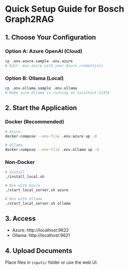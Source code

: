 # Quick Setup Guide for Bosch Graph2RAG

## 1. Choose Your Configuration

### Option A: Azure OpenAI (Cloud)
```bash
cp .env.azure.sample .env.azure
# Edit .env.azure with your Azure credentials
```

### Option B: Ollama (Local)
```bash
cp .env.ollama.sample .env.ollama
# Make sure Ollama is running on localhost:11434
```

## 2. Start the Application

### Docker (Recommended)
```bash
# Azure
docker-compose --env-file .env.azure up -d

# Ollama
docker-compose --env-file .env.ollama up -d
```

### Non-Docker
```bash
# Install
./install_local.sh

# Run with Azure
./start_local_server.sh azure

# Run with Ollama
./start_local_server.sh ollama
```

## 3. Access
- Azure: http://localhost:9622
- Ollama: http://localhost:9621

## 4. Upload Documents
Place files in `inputs/` folder or use the web UI.